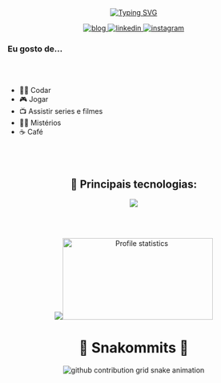 <div align="center" style="text-align: center;">
  <a href="https://git.io/typing-svg">
    <img src="https://readme-typing-svg.herokuapp.com/?center=true&vCenter=true&color=234BEE&lines=Olá,%20+me+chamo+Lucas;Eu+sou+desenvolvedor+fullstack+💻;Seja+muito+bem+vindo!+:P" alt="Typing SVG">
  </a>
</div>

<p align="center">
  
  <a href="https://lucasdev-nine.vercel.app">
    <img src="https://img.shields.io/badge/bio.link-000000%7D?style=for-the-badge&logo=biolink&logoColor=white" alt="blog">
  </a>
  <a href="https://www.linkedin.com/in/lucasaguilardesenvolvedor/">
    <img src="https://img.shields.io/badge/LinkedIn-0077B5?style=for-the-badge&logo=linkedin&logoColor=white" alt="linkedin">
  </a>
  <a href="https://www.instagram.com/lucass_aguillar/">
    <img src="https://img.shields.io/badge/Instagram-E4405F?style=for-the-badge&logo=instagram&logoColor=white" alt="instagram">
  </a>
</p>

<div>
  <h3>Eu gosto de...</h3>
  <br> </br>
  <ul>
    <li>👩‍💻 Codar</li>
    <li>🎮 Jogar</li>
    <li>📺 Assistir series e filmes</li>
    <li>🧟‍♂️ Mistérios </li>
    <li>☕ Café</li>
  </ul>
</div>

<br><br>

<h2 align="center">🚀 Principais tecnologias:</h2>

<div align="center">
  <img src="https://skillicons.dev/icons?i=html,css,js,ts,nodejs,py,cs,dotnet,java,spring,react,mysql,sqlite,postman,git,github,vscode,visualstudio,figma,&perline=14" />
</div>

<br><br>

<p align="center">
  <img src="https://github-readme-stats-git-masterrstaa-rickstaa.vercel.app/api/top-langs/?username=lucassaguilar&layout=compact&hide_border=true&theme=dracula"><a><img src="https://github-profile-summary-cards.vercel.app/api/cards/stats?username=lucassaguilar&theme=dracula" alt="Profile statistics" width="300px" height="163" style="border: none"></a>
</p>

<div align="center">
  <h1>🐍 Snakommits 🐍</h1>
    <picture>
      <source media="(prefers-color-scheme: dark)" srcset="https://raw.githubusercontent.com/LucasSAguilar/LucasSAguilar/snake-output/github-contribution-grid-snake-dark.svg">
      <source media="(prefers-color-scheme: light)" srcset="https://raw.githubusercontent.com/LucasSAguilar/LucasSAguilar/snake-output/github-contribution-grid-snake.svg">
      <img alt="github contribution grid snake animation" src="https://raw.githubusercontent.com/LucasSAguilar/LucasSAguilar/snake-output/github-contribution-grid-snake.svg">
    </picture>
</div>
